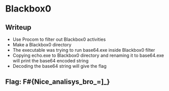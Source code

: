 # Blackbox0

## Writeup

* Use Procom to filter out Blackbox0 activities
* Make a Blackbox0 directory
* The executable was trying to run base64.exe inside Blackbox0 filter
* Copying echo.exe to Blackbox0 directory and renaming it to base64.exe will print the base64 encoded string
* Decoding the base64 string will give the flag

## Flag: **F#{Nice_analisys_bro_=]_}**

